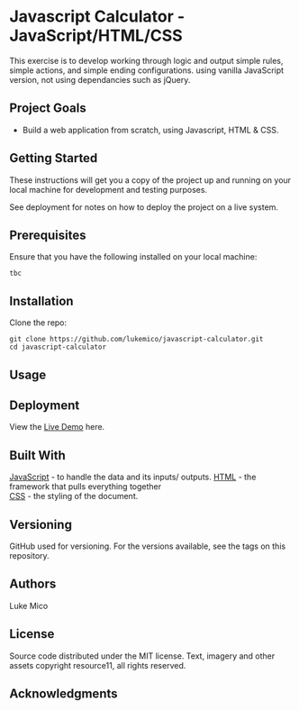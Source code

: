 # Javascript Calculator - JavaScript/HTML/CSS

This exercise is to develop working through logic and output simple rules, simple actions, and simple ending configurations. using vanilla JavaScript version, not using dependancies such as jQuery.

## Project Goals

-   Build a web application from scratch, using Javascript, HTML & CSS.

## Getting Started

These instructions will get you a copy of the project up and running on your local machine for development and testing purposes.

See deployment for notes on how to deploy the project on a live system.

## Prerequisites

Ensure that you have the following installed on your local machine:

```
tbc
```

## Installation

Clone the repo:

```
git clone https://github.com/lukemico/javascript-calculator.git
cd javascript-calculator
```

## Usage

## Deployment

View the [Live Demo](tbc) here.

## Built With

[JavaScript](https://developer.mozilla.org/bm/docs/Web/JavaScript) - to handle the data and its inputs/ outputs.
[HTML](https://www.w3.org/html/) - the framework that pulls everything together  
[CSS](https://www.w3.org/Style/CSS/) - the styling of the document.

## Versioning

GitHub used for versioning. For the versions available, see the tags on this repository.

## Authors

Luke Mico

## License

Source code distributed under the MIT license. Text, imagery and other assets copyright resource11, all rights reserved.

## Acknowledgments
